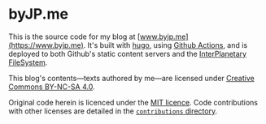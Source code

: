 # byJP.me

This is the source code for my blog at [www.byjp.me](https://www.byjp.me). It's built with [hugo](https://gohugo.io/), using [Github Actions](https://github.com/by-jp/www.byjp.me/blob/main/.github/workflows/publish.yml), and is deployed to both Github's static content servers and the [InterPlanetary FileSystem](https://www-byjp-me.ipns.dweb.link/).

This blog's contents—texts authored by me—are licensed under [Creative Commons BY-NC-SA 4.0](https://creativecommons.org/licenses/by-nc-sa/4.0/).

Original code herein is licenced under the [MIT licence](./LICENSE.md). Code contributions with other licenses are detailed in the [`contributions` directory](./contibutions/).
